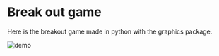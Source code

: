 # Break out game
Here is the breakout game made in python with the graphics package.



![demo](https://user-images.githubusercontent.com/73188846/177208398-aabc5fa6-cc93-4a7c-a18c-ad2ec2d6baea.JPG)
